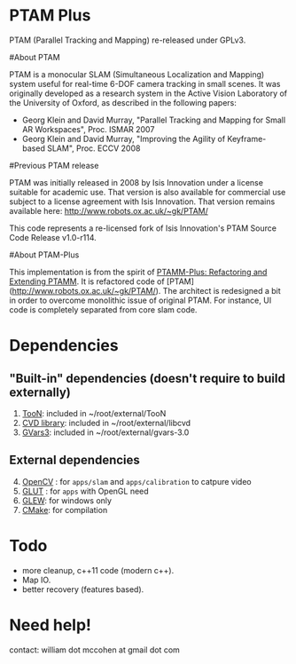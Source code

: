 PTAM Plus
============

PTAM (Parallel Tracking and Mapping) re-released under GPLv3.

#About PTAM

PTAM is a monocular SLAM (Simultaneous Localization and Mapping) system useful for real-time
6-DOF camera tracking in small scenes. It was originally developed as a research system in the Active 
Vision Laboratory of the University of Oxford, as described in the following papers:

- Georg Klein and David Murray, "Parallel Tracking and Mapping for Small AR Workspaces", Proc. ISMAR 2007
- Georg Klein and David Murray, "Improving the Agility of Keyframe-based SLAM", Proc. ECCV 2008

#Previous PTAM release

PTAM was initially released in 2008 by Isis Innovation under a license suitable for
academic use. That version is also available for commercial use subject to a license
agreement with Isis Innovation. That version remains available here:
http://www.robots.ox.ac.uk/~gk/PTAM/

This code represents a re-licensed fork of Isis Innovation's PTAM Source Code Release v1.0-r114.

#About PTAM-Plus

This implementation is from the spirit of
[PTAMM-Plus: Refactoring and Extending PTAMM](http://www.icg.tugraz.at/Members/thanh/publications/ptamm-plus-refactoring-and-extending-ptamm-1).
It is refactored code of [PTAM] (http://www.robots.ox.ac.uk/~gk/PTAM/).
The architect is redesigned a bit in order to overcome monolithic issue of original PTAM.
For instance,  UI code is completely separated from core slam code.

# Dependencies
## "Built-in" dependencies (doesn't require to build externally)
1. [TooN](http://www.edwardrosten.com/cvd/toon.html): included in ~/root/external/TooN
2. [CVD library](http://www.edwardrosten.com/cvd): included in ~/root/external/libcvd
3. [GVars3](http://www.edwardrosten.com/cvd/gvars3.html): included in ~/root/external/gvars-3.0

## External dependencies
4. [OpenCV](http://www.opencv.org) : for `apps/slam` and `apps/calibration` to catpure video
5. [GLUT](http://freeglut.sourceforge.net) : for `apps` with OpenGL need
6. [GLEW](http://glew.sourceforge.net): for windows only
7. [CMake](http://www.cmake.org): for compilation

# Todo
- more cleanup, c++11 code (modern c++).
- Map IO.
- better recovery (features based).

# Need help!
contact: william dot mccohen at gmail dot com
